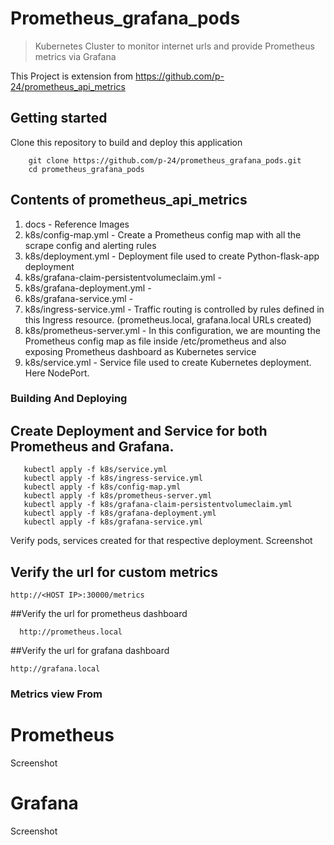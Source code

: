 # Prometheus_grafana_pods
> Kubernetes Cluster to monitor internet urls and provide Prometheus metrics via Grafana

This Project is extension from https://github.com/p-24/prometheus_api_metrics


## Getting started

Clone this repository to build and deploy this application

```
    git clone https://github.com/p-24/prometheus_grafana_pods.git
    cd prometheus_grafana_pods
```
## Contents of prometheus_api_metrics

1. docs - Reference Images
2. k8s/config-map.yml - Create a Prometheus config map with all the scrape config and alerting rules
3. k8s/deployment.yml - Deployment file used to create Python-flask-app deployment
4. k8s/grafana-claim-persistentvolumeclaim.yml -
5. k8s/grafana-deployment.yml -
6. k8s/grafana-service.yml -
7. k8s/ingress-service.yml - Traffic routing is controlled by rules defined in this Ingress resource. (prometheus.local, grafana.local URLs created)
8. k8s/prometheus-server.yml - In this configuration, we are mounting the Prometheus config map as file inside /etc/prometheus and also exposing Prometheus dashboard as Kubernetes service
9. k8s/service.yml - Service file used to create Kubernetes deployment. Here NodePort.


### Building And Deploying

## Create Deployment and Service for both Prometheus and Grafana.
   ```kubectl apply -f k8s/deployment.yml
      kubectl apply -f k8s/service.yml
      kubectl apply -f k8s/ingress-service.yml
      kubectl apply -f k8s/config-map.yml
      kubectl apply -f k8s/prometheus-server.yml
      kubectl apply -f k8s/grafana-claim-persistentvolumeclaim.yml
      kubectl apply -f k8s/grafana-deployment.yml
      kubectl apply -f k8s/grafana-service.yml
   ```

Verify pods, services created for that respective deployment.
Screenshot


## Verify the url for custom metrics
  ```
  http://<HOST IP>:30000/metrics
  ```

##Verify the url for prometheus dashboard
 ```
   http://prometheus.local
  ```   
##Verify the url for grafana dashboard
  ```
  http://grafana.local
  ```


### Metrics view From
# Prometheus  
Screenshot
# Grafana
Screenshot
